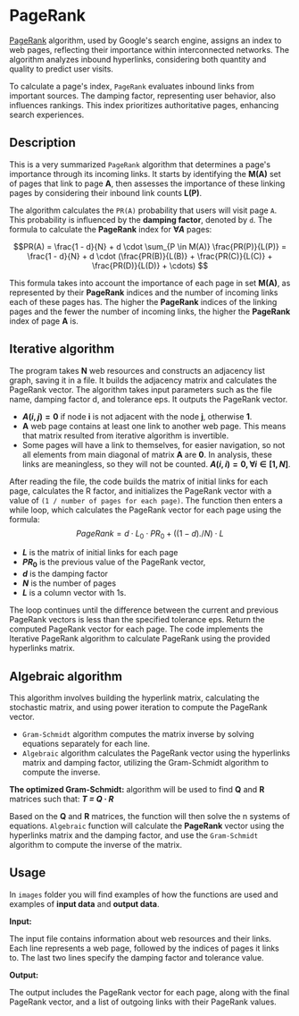 # PageRank

[PageRank](./images/Rank.png) algorithm, used by Google's search engine, assigns an index to web pages, reflecting their importance within interconnected networks. The algorithm analyzes inbound hyperlinks, considering both quantity and quality to predict user visits.

To calculate a page's index, `PageRank` evaluates inbound links from important sources. The damping factor, representing user behavior, also influences rankings. This index prioritizes authoritative pages, enhancing search experiences.

## Description

This is a very summarized `PageRank` algorithm that determines a page's importance through its incoming links. It starts by identifying the **M(A)** set of pages that link to page **A**, then assesses the importance of these linking pages by considering their inbound link counts **L(P)**.

The algorithm calculates the `PR(A)` probability that users will visit page `A`. This probability is influenced by the **damping factor**, denoted by `d`. The formula to calculate the **PageRank** index for **$\forall A$** pages:

$$PR(A) = \frac{1 - d}{N} + d \cdot \sum_{P \in M(A)} \frac{PR(P)}{L(P)} = \frac{1 - d}{N} + d \cdot (\frac{PR(B)}{L(B)} + \frac{PR(C)}{L(C)} + \frac{PR(D)}{L(D)} + \cdots) $$

This formula takes into account the importance of each page in set **M(A)**, as represented by their **PageRank** indices and the number of incoming links each of these pages has. The higher the **PageRank** indices of the linking pages and the fewer the number of incoming links, the higher the **PageRank** index of page **A** is.

## Iterative algorithm

The program takes **N** web resources and constructs an adjacency list graph, saving it in a file. It builds the adjacency matrix and calculates the PageRank vector.
The algorithm takes input parameters such as the file name, damping factor d, and tolerance eps. It outputs the PageRank vector.

- **$A(i,j) = 0$** if node **i** is not adjacent with the node **j**, otherwise **1**.
- **A** web page contains at least one link to another web page. This means that matrix resulted from iterative algorithm is invertible.
- Some pages will have a link to themselves, for easier navigation, so not all elements from main diagonal of matrix **A** are **0**. In analysis, these links are meaningless, so they will not be counted. **$A(i,i) = 0, \forall i \in [1, N]$**.

After reading the file, the code builds the matrix of initial links for each page, calculates the R factor, and initializes the PageRank vector with a value of `(1 / number of pages for each page)`.
The function then enters a while loop, which calculates the PageRank vector for each page using the formula:
$$PageRank = d \cdot L_0 \cdot PR_0 + ((1 - d) ./ N)  \cdot L $$

- **$L$** is the matrix of initial links for each page
- **$PR_0$** is the previous value of the PageRank vector,
- **$d$** is the damping factor
- **$N$** is the number of pages
- **$L$** is a column vector with 1s.

The loop continues until the difference between the current and previous PageRank vectors is less than the specified tolerance eps.
Return the computed PageRank vector for each page. The code implements the Iterative PageRank algorithm to calculate PageRank using the provided hyperlinks matrix.

## Algebraic algorithm

This algorithm involves building the hyperlink matrix, calculating the stochastic matrix, and using power iteration to compute the PageRank vector.

- `Gram-Schmidt` algorithm computes the matrix inverse by solving equations separately for each line.
- `Algebraic` algorithm calculates the PageRank vector using the hyperlinks matrix and damping factor, utilizing the Gram-Schmidt algorithm to compute the inverse.

**The optimized Gram-Schmidt:** algorithm will be used to find **Q** and **R** matrices such that: ***T = Q · R***

Based on the **Q** and **R** matrices, the function will then solve the n systems of equations. `Algebraic` function will calculate the **PageRank** vector using the hyperlinks matrix and the damping factor, and use the `Gram-Schmidt` algorithm to compute the inverse of the matrix.

## Usage

In `images` folder you will find examples of how the functions are used and examples of **input data** and **output data**.

**Input:**

The input file contains information about web resources and their links. Each line represents a web page, followed by the indices of pages it links to. The last two lines specify the damping factor and tolerance value.

**Output:**

The output includes the PageRank vector for each page, along with the final PageRank vector, and a list of outgoing links with their PageRank values.

